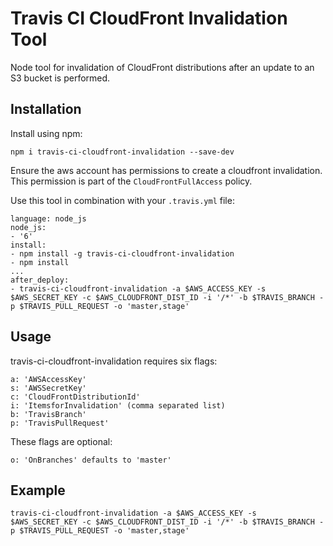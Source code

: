 # Travis CI CloudFront Invalidation Tool

Node tool for invalidation of CloudFront distributions after an update to an S3 bucket is performed.

## Installation

Install using npm:
```
npm i travis-ci-cloudfront-invalidation --save-dev
```

Ensure the aws account has permissions to create a cloudfront invalidation. This permission is part of the `CloudFrontFullAccess` policy.

Use this tool in combination with your `.travis.yml` file:

    language: node_js
    node_js:
    - '6'
    install:
    - npm install -g travis-ci-cloudfront-invalidation
    - npm install
    ...
    after_deploy:
    - travis-ci-cloudfront-invalidation -a $AWS_ACCESS_KEY -s $AWS_SECRET_KEY -c $AWS_CLOUDFRONT_DIST_ID -i '/*' -b $TRAVIS_BRANCH -p $TRAVIS_PULL_REQUEST -o 'master,stage'


## Usage

travis-ci-cloudfront-invalidation requires six flags:

    a: 'AWSAccessKey'
    s: 'AWSSecretKey'
    c: 'CloudFrontDistributionId'
    i: 'ItemsforInvalidation' (comma separated list)
    b: 'TravisBranch'
    p: 'TravisPullRequest'

These flags are optional:

    o: 'OnBranches' defaults to 'master'

## Example

    travis-ci-cloudfront-invalidation -a $AWS_ACCESS_KEY -s $AWS_SECRET_KEY -c $AWS_CLOUDFRONT_DIST_ID -i '/*' -b $TRAVIS_BRANCH -p $TRAVIS_PULL_REQUEST -o 'master,stage'
